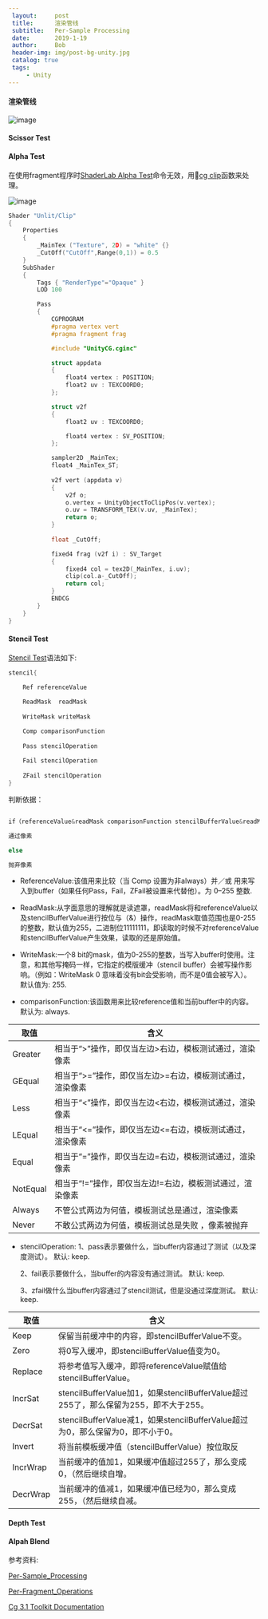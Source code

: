 ```yaml
---
 layout:     post
 title:      渲染管线
 subtitle:   Per-Sample Processing
 date:       2019-1-19
 author:     Bob
 header-img: img/post-bg-unity.jpg
 catalog: true
 tags:
     - Unity
---
```


#### 渲染管线

![image](/img/pip.001.jpg)

#### Scissor Test


#### Alpha Test
在使用fragment程序时[ShaderLab Alpha Test](https://docs.unity3d.com/Manual/SL-AlphaTest.html)命令无效，用[cg clip](https://developer.download.nvidia.cn/cg/clip.html)函数来处理。

![image](/img/u_127.png)

```c
Shader "Unlit/Clip"
{
	Properties
	{
		_MainTex ("Texture", 2D) = "white" {}
		_CutOff("CutOff",Range(0,1)) = 0.5
	}
	SubShader
	{
		Tags { "RenderType"="Opaque" }
		LOD 100

		Pass
		{
			CGPROGRAM
			#pragma vertex vert
			#pragma fragment frag

			#include "UnityCG.cginc"

			struct appdata
			{
				float4 vertex : POSITION;
				float2 uv : TEXCOORD0;
			};

			struct v2f
			{
				float2 uv : TEXCOORD0;

				float4 vertex : SV_POSITION;
			};

			sampler2D _MainTex;
			float4 _MainTex_ST;
			
			v2f vert (appdata v)
			{
				v2f o;
				o.vertex = UnityObjectToClipPos(v.vertex);
				o.uv = TRANSFORM_TEX(v.uv, _MainTex);
				return o;
			}
			
			float _CutOff;

			fixed4 frag (v2f i) : SV_Target
			{
				fixed4 col = tex2D(_MainTex, i.uv);
				clip(col.a-_CutOff);
				return col;
			}
			ENDCG
		}
	}
}


```

#### Stencil Test

[Stencil Test](https://docs.unity3d.com/Manual/SL-Stencil.html)语法如下:

```c
stencil{

    Ref referenceValue 
	
    ReadMask  readMask 
	
    WriteMask writeMask 

    Comp comparisonFunction 
	
    Pass stencilOperation 
	
    Fail stencilOperation 
	
    ZFail stencilOperation 
}
```

判断依据：

```c

if（referenceValue&readMask comparisonFunction stencilBufferValue&readMask）

通过像素

else

抛弃像素

```

+ ReferenceValue:该值用来比较（当 Comp 设置为非always）并／或 用来写入到buffer（如果任何Pass，Fail，ZFail被设置来代替他）。为 0–255 整数.

+ ReadMask:从字面意思的理解就是读遮罩，readMask将和referenceValue以及stencilBufferValue进行按位与（&）操作，readMask取值范围也是0-255的整数，默认值为255，二进制位11111111，即读取的时候不对referenceValue和stencilBufferValue产生效果，读取的还是原始值。

+ WriteMask:一个8 bit的mask，值为0-255的整数，当写入buffer时使用。注意，和其他写掩码一样，它指定的模版缓冲（stencil buffer）会被写操作影响。（例如：WriteMask 0 意味着没有bit会受影响，而不是0值会被写入）。 默认值为: 255.
	
+ comparisonFunction:该函数用来比较reference值和当前buffer中的内容。默认为: always.

| 取值 | 含义 | 
| ------ | ------ | 
| Greater|相当于“>”操作，即仅当左边>右边，模板测试通过，渲染像素|	
| GEqual|相当于“>=”操作，即仅当左边>=右边，模板测试通过，渲染像素|	
| Less	|相当于“<”操作，即仅当左边<右边，模板测试通过，渲染像素|	
| LEqual|相当于“<=”操作，即仅当左边<=右边，模板测试通过，渲染像素|	
| Equal	|相当于“=”操作，即仅当左边=右边，模板测试通过，渲染像素|	
| NotEqual|相当于“!=”操作，即仅当左边!=右边，模板测试通过，渲染像素|	
| Always|不管公式两边为何值，模板测试总是通过，渲染像素|	
| Never|不敢公式两边为何值，模板测试总是失败 ，像素被抛弃|	

+ stencilOperation:
    1、pass表示要做什么，当buffer内容通过了测试（以及深度测试）。 默认: keep.

    2、fail表示要做什么，当buffer的内容没有通过测试。 默认: keep.
    
    3、zfail做什么当buffer内容通过了stencil测试，但是没通过深度测试。 默认: keep.

| 取值 | 含义 | 
| ------ | ------ | 
| Keep| 保留当前缓冲中的内容，即stencilBufferValue不变。| 
| Zero| 将0写入缓冲，即stencilBufferValue值变为0。| 
| Replace| 将参考值写入缓冲，即将referenceValue赋值给stencilBufferValue。| 
| IncrSat| stencilBufferValue加1，如果stencilBufferValue超过255了，那么保留为255，即不大于255。| 
| DecrSat| stencilBufferValue减1，如果stencilBufferValue超过为0，那么保留为0，即不小于0。| 
| Invert| 将当前模板缓冲值（stencilBufferValue）按位取反| 
| IncrWrap| 当前缓冲的值加1，如果缓冲值超过255了，那么变成0，（然后继续自增。| 
| DecrWrap| 当前缓冲的值减1，如果缓冲值已经为0，那么变成255，（然后继续自减。| 




#### Depth Test


#### Alpah Blend


参考资料:

[Per-Sample_Processing](https://www.khronos.org/opengl/wiki/Per-Sample_Processing)

[Per-Fragment_Operations](https://en.wikibooks.org/wiki/GLSL_Programming/Per-Fragment_Operations)

[Cg 3.1 Toolkit Documentation](https://developer.download.nvidia.cn/cg/index.html)